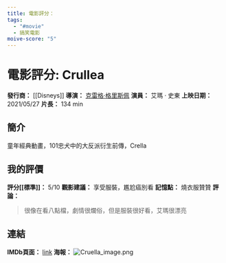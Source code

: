 ```yaml
---
title: 電影評分：
tags:
  - "#movie"
  - 搞笑電影
moive-score: "5"
---
```


# 電影評分: Crullea 

**發行商：** [[Disneys]]
**導演：** [克雷格·格里斯佩](https://zh.wikipedia.org/wiki/%E5%85%8B%E9%9B%B7%E6%A0%BC%C2%B7%E6%A0%BC%E9%87%8C%E6%96%AF%E4%BD%A9 "克雷格·格里斯佩")
**演員：** 艾瑪 · 史東
**上映日期：** 2021/05/27
**片長：** 134 min 

## 簡介
童年經典動畫，101忠犬中的大反派衍生前傳，Crella

## 我的評價
**評分[[標準]]：** 5/10
**觀影建議：** 享受服裝，尷尬癌別看
**記憶點：** 燒衣服贊贊
**評論：**
> 很像在看八點檔，劇情很爛俗，但是服裝很好看，艾瑪很漂亮

## 連結
**IMDb頁面：** [link](https://www.imdb.com/title/tt3228774/)
**海報：** 
![Cruella_image.png](Cruella_image.png)
